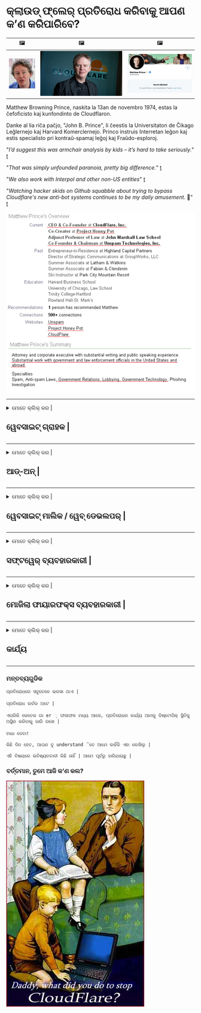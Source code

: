# କ୍ଲାଉଡ୍ ଫ୍ଲେର୍ ପ୍ରତିରୋଧ କରିବାକୁ ଆପଣ କ’ଣ କରିପାରିବେ?

| 🖼 | 🖼 | 🖼 |
| --- | --- | --- |
| ![](../image/matthew_prince_teen.jpg) | ![](../image/matthew_prince.jpg) | ![](../image/blockedbymatthewprince.jpg) |


Matthew Browning Prince, naskita la 13an de novembro 1974, estas la ĉefoficisto kaj kunfondinto de Cloudflaron.

Danke al lia riĉa paĉjo, "John B. Prince", li ĉeestis la Universitaton de Ĉikago Leĝlernejo kaj Harvard Komerclernejo.
Princo instruis Interretan leĝon kaj estis specialisto pri kontraŭ-spamaj leĝoj kaj Fraŭdo-esploroj.


"*I’d suggest this was armchair analysis by kids – it’s hard to take seriously.*" [t](https://www.theguardian.com/technology/2015/nov/19/cloudflare-accused-by-anonymous-helping-isis)

"*That was simply unfounded paranoia, pretty big difference.*"  [t](https://twitter.com/xxdesmus/status/992757936123359233)

"*We also work with Interpol and other non-US entities*" [t](https://twitter.com/eastdakota/status/1203028504184360960)

"*Watching hacker skids on Github squabble about trying to bypass Cloudflare's new anti-bot systems continues to be my daily amusement.* 🍿" [t](https://twitter.com/eastdakota/status/1273277839102656515)


![](../image/whoismp.jpg)

---


<details>
<summary>ମୋତେ କ୍ଲିକ୍ କର |

## ୱେବସାଇଟ୍ ଗ୍ରାହକ |
</summary>


- ଯଦି ଆପଣ ପସନ୍ଦ କରୁଥିବା ୱେବସାଇଟ୍ କ୍ଲାଉଡ୍ ଫ୍ଲାର୍ ବ୍ୟବହାର କରୁଛି, ସେମାନଙ୍କୁ କ୍ଲାଉଡ୍ ଫ୍ଲାର୍ ବ୍ୟବହାର ନକରିବାକୁ କୁହନ୍ତୁ |
  - ଫେସବୁକ୍, ରେଡ୍ଡିଟ୍, ଟ୍ୱିଟର କିମ୍ବା ମସ୍ତୋଡନ୍ ଭଳି ସୋସିଆଲ୍ ମିଡିଆରେ ଚିତ୍କାର କରିବା କ difference ଣସି ପରିବର୍ତ୍ତନ କରେ ନାହିଁ | [କାର୍ଯ୍ୟଗୁଡ଼ିକ ହ୍ୟାସଟ୍ୟାଗ ଅପେକ୍ଷା ଅଧିକ ଉଚ୍ଚ ଅଟେ |](https://twitter.com/phyzonloop/status/1274132092490862594)
  - ଯଦି ଆପଣ ନିଜକୁ ଉପଯୋଗୀ କରିବାକୁ ଚାହୁଁଛନ୍ତି ତେବେ ୱେବସାଇଟ୍ ମାଲିକଙ୍କ ସହ ଯୋଗାଯୋଗ କରିବାକୁ ଚେଷ୍ଟା କରନ୍ତୁ |

[କ୍ଲାଉଡ୍ ଫ୍ଲାର୍ କହିଛନ୍ତି](https://github.com/Eloston/ungoogled-chromium/issues/783):
```
ଆମେ ସୁପାରିଶ କରୁଛୁ ଯେ ଆପଣ ନିର୍ଦ୍ଦିଷ୍ଟ ସେବା କିମ୍ବା ସାଇଟଗୁଡିକ ପାଇଁ ପ୍ରଶାସକଙ୍କ ନିକଟରେ ପହଂଚନ୍ତୁ ଯାହା ସହିତ ଆପଣ ନିଜ ଅଭିଜ୍ଞତା ବାଣ୍ଟୁଛନ୍ତି |
```

[ଯଦି ଆପଣ ଏହା ମାଗନ୍ତି ନାହିଁ, ୱେବସାଇଟ୍ ମାଲିକ ଏହି ସମସ୍ୟା କେବେ ଜାଣନ୍ତି ନାହିଁ |](../PEOPLE.md)

![](../image/liberapay.jpg)

[ସଫଳ ଉଦାହରଣ |](https://counterpartytalk.org/t/turn-off-cloudflare-on-counterparty-co-plz/164/5).<br>
ଆପଣଙ୍କର କିଛି ଅସୁବିଧା ଅଛି କି? [ବର୍ତ୍ତମାନ ସ୍ୱର ଉତ୍ତୋଳନ କର |](https://github.com/maraoz/maraoz.github.io/issues/1) ନିମ୍ନରେ ଉଦାହରଣ |

```
ଆପଣ କେବଳ କର୍ପୋରେଟ୍ ସେନ୍ସରସିପ୍ ଏବଂ ଜନ ନୀରିକ୍ଷଣରେ ସାହାଯ୍ୟ କରୁଛନ୍ତି |
http://crimeflare.eu.org
```

```
ଆପଣଙ୍କର ୱେବ୍ ପୃଷ୍ଠା କ୍ଲାଉଡ୍ ଫ୍ଲାରର ଗୋପନୀୟତା-ଅପବ୍ୟବହାର କରୁଥିବା ବ୍ୟକ୍ତିଗତ ପାଚେରୀ-ଉଦ୍ୟାନରେ ଅଛି |
http://crimeflare.eu.org
```

- ୱେବସାଇଟ୍ ର ଗୋପନୀୟତା ନୀତି ପ read ିବାକୁ କିଛି ସମୟ ନିଅ |
  - ଯଦି ୱେବସାଇଟ୍ କ୍ଲାଉଡ୍ ଫ୍ଲାର୍ ପଛରେ ଅଛି କିମ୍ବା ୱେବସାଇଟ୍ କ୍ଲାଉଡ୍ ଫ୍ଲାର୍ ସହିତ ସଂଯୁକ୍ତ ସେବା ବ୍ୟବହାର କରୁଛି |

"କ୍ଲାଉଡ୍ ଫ୍ଲେର୍" କ’ଣ ତାହା ବ୍ୟାଖ୍ୟା କରିବା ଆବଶ୍ୟକ, ଏବଂ କ୍ଲାଉଡ୍ ଫ୍ଲାର୍ ସହିତ ଆପଣଙ୍କର ତଥ୍ୟ ଅଂଶୀଦାର କରିବାକୁ ଅନୁମତି ମାଗିବା | ତାହା ନକରିବା ଦ୍ trust ାରା ବିଶ୍ୱାସର ଉଲ୍ଲଂଘନ ହେବ ଏବଂ ପ୍ରଶ୍ନର ୱେବସାଇଟକୁ ଏଡାଇବା ଉଚିତ୍ |

[ଏକ ଗ୍ରହଣୀୟ ଗୋପନୀୟତା ନୀତି ଉଦାହରଣ ଏଠାରେ ଅଛି |](https://archive.is/bDlTz) ("Subprocessors" > "Entity Name")

```
ମୁଁ ତୁମର ଗୋପନୀୟତା ନୀତି ପ read ିଛି ଏବଂ ମୁଁ କ୍ଲାଉଡ୍ ଫ୍ଲାର୍ ଶବ୍ଦ ପାଇପାରୁ ନାହିଁ |
ଯଦି ତୁମେ ମୋର ତଥ୍ୟକୁ କ୍ଲାଉଡଫ୍ଲେରେ ଖାଇବାକୁ ଜାରି ରଖ, ମୁଁ ତୁମ ସହିତ ତଥ୍ୟ ବାଣ୍ଟିବାକୁ ମନା କରେ |
http://crimeflare.eu.org
```

ଏହା ଗୋପନୀୟତା ନୀତିର ଏକ ଉଦାହରଣ ଯେଉଁଥିରେ କ୍ଲାଉଡ୍ ଫ୍ଲାର୍ ଶବ୍ଦ ନାହିଁ |
[Liberland Jobs](https://archive.is/daKIr) [privacy policy](https://docsend.com/view/feiwyte):

![](../image/cfwontobey.jpg)

କ୍ଲାଉଡ୍ ଫ୍ଲେୟାରର ନିଜସ୍ୱ ଗୋପନୀୟତା ନୀତି ଅଛି |
[କ୍ଲାଉଡ୍ ଫ୍ଲାର୍ ଡକ୍ସସିଂ ଲୋକଙ୍କୁ ଭଲ ପାଏ |](https://www.reddit.com/r/GamerGhazi/comments/2s64fe/be_wary_reporting_to_cloudflare/)

ୱେବସାଇଟ୍ ର ସାଇନ୍ ଅପ୍ ଫର୍ମ ପାଇଁ ଏଠାରେ ଏକ ଉତ୍ତମ ଉଦାହରଣ |
AFAIK, ଶୂନ୍ୟ ୱେବସାଇଟ୍ ଏହା କରନ୍ତୁ | ଆପଣ ସେମାନଙ୍କୁ ବିଶ୍ୱାସ କରିବେ କି?

```
“XYZ ପାଇଁ ସାଇନ୍ ଅପ୍” କ୍ଲିକ୍ କରି, ଆପଣ ଆମର ସେବା ସର୍ତ୍ତାବଳୀ ଏବଂ ଗୋପନୀୟତା ବିବୃତ୍ତିରେ ରାଜି ହୁଅନ୍ତି |
କ୍ଲାଉଡଫ୍ଲେର୍ ସହିତ ଆପଣ ଆପଣଙ୍କର ତଥ୍ୟ ଅଂଶୀଦାର କରିବାକୁ ମଧ୍ୟ ରାଜି ହୁଅନ୍ତି ଏବଂ କ୍ଲାଉଡ୍ ଫ୍ଲାରର ଗୋପନୀୟତା ବିବୃତ୍ତିରେ ମଧ୍ୟ ରାଜି ହୁଅନ୍ତି |
ଯଦି କ୍ଲାଉଡ୍ ଫ୍ଲାର୍ ଆପଣଙ୍କର ସୂଚନା ଲିକ୍ କରେ କିମ୍ବା ଆପଣଙ୍କୁ ଆମର ସର୍ଭର ସହିତ ସଂଯୋଗ କରିବାକୁ ଦେବ ନାହିଁ, ଏହା ଆମର ଦୋଷ ନୁହେଁ | [*]

[ ସାଇନ୍ ଅପ୍ କରନ୍ତୁ ] [ ମୁଁ ସହମତ ନୁହେଁ ]
```
[*] [PEOPLE.md](../PEOPLE.md)


- ସେମାନଙ୍କର ସେବା ବ୍ୟବହାର ନକରିବାକୁ ଚେଷ୍ଟା କରନ୍ତୁ | ମନେରଖ ଯେ ତୁମେ କ୍ଲାଉଡ୍ ଫ୍ଲେର୍ ଦ୍ୱାରା ଦେଖୁଛ |
  - ["I'm in your TLS, sniffin' your passworz"](../image/iminurtls.jpg)

- ଅନ୍ୟ ୱେବସାଇଟ୍ ପାଇଁ ଖୋଜ | ଇଣ୍ଟରନେଟରେ ବିକଳ୍ପ ଏବଂ ସୁବିଧା ଅଛି!

- ଦ friends ନନ୍ଦିନରେ ଟୋର ବ୍ୟବହାର କରିବାକୁ ତୁମ ସାଙ୍ଗମାନଙ୍କୁ ବିଶ୍ୱାସ କର |
  - ଅଜ୍ଞାତତା ଖୋଲା ଇଣ୍ଟରନେଟର ମାନକ ହେବା ଉଚିତ୍!
  - [ଧ୍ୟାନ ଦିଅନ୍ତୁ ଯେ ଟୋର ପ୍ରୋଜେକ୍ଟ ଏହି ପ୍ରକଳ୍ପକୁ ନାପସନ୍ଦ କରେ |](../HISTORY.md)

</details>

------

<details>
<summary>ମୋତେ କ୍ଲିକ୍ କର |

## ଆଡ୍-ଅନ୍ |
</summary>

- ଯଦି ଆପଣଙ୍କର ବ୍ରାଉଜର୍ ହେଉଛି ଫାୟାରଫକ୍ସ, ଟୋର ବ୍ରାଉଜର, କିମ୍ବା ଅନ୍ଗୋଗଲ୍ କ୍ରୋମିୟମ୍ ନିମ୍ନରେ ଏହି ଆଡ-ଅନଗୁଡ଼ିକ ମଧ୍ୟରୁ ଗୋଟିଏ ବ୍ୟବହାର କରନ୍ତୁ |
  - ଯଦି ଆପଣ ଅନ୍ୟ ନୂତନ ଆଡ୍-ଅନ୍ ଯୋଡିବାକୁ ଚାହାଁନ୍ତି ତେବେ ପ୍ରଥମେ ଏହା ବିଷୟରେ ପଚାରନ୍ତୁ |


| ନାମ | ବିକାଶକାରୀ | ସମର୍ଥନ | ଅବରୋଧ କରିପାରିବ | | ସୂଚିତ କରିପାରିବ | | Chrome |
| -------- | -------- | -------- | -------- | -------- | -------- |
| [Bloku Cloudflaron MITM-Atakon](../subfiles/about.bcma.md) | #Addon | [ ? ](http://crimeflare.eu.org/) | **ହଁ**     | **ହଁ**     |  **ହଁ** |
| [Ĉu ligoj estas vundeblaj al MITM-atako?](../subfiles/about.ismm.md) | #Addon | [ ? ](http://crimeflare.eu.org/) | ନା     | **ହଁ**     |  **ହଁ** |
| [Ĉu ĉi tiuj ligoj blokos Tor-uzanton?](../subfiles/about.isat.md) | #Addon | [ ? ](http://crimeflare.eu.org/) | ନା     | **ହଁ**     |  **ହଁ** |
| [Block Cloudflare MITM Attack](https://trac.torproject.org/projects/tor/attachment/ticket/24351/block_cloudflare_mitm_attack-1.0.14.1-an%2Bfx.xpi)<br>[**DELETED BY TOR PROJECT**](../HISTORY.md) | nullius | [ ? ](../tool/block_cloudflare_mitm_fx), [Link](http://crimeflare.eu.org/) | **ହଁ**     | **ହଁ**     |  ନା |
| [TPRB](http://34ahehcli3epmhbu2wbl6kw6zdfl74iyc4vg3ja4xwhhst332z3knkyd.onion/) | Sw | [ ? ](http://34ahehcli3epmhbu2wbl6kw6zdfl74iyc4vg3ja4xwhhst332z3knkyd.onion/) | **ହଁ**     | **ହଁ**     |  ନା |
| [Detect Cloudflare](https://addons.mozilla.org/en-US/firefox/addon/detect-cloudflare/) | Frank Otto | [ ? ](https://github.com/traktofon/cf-detect) | ନା     | **ହଁ**     |  ନା |
| [True Sight](https://addons.mozilla.org/en-US/firefox/addon/detect-cloudflare-plus/) | claustromaniac | [ ? ](https://github.com/claustromaniac/detect-cloudflare-plus) | ନା     | **ହଁ**     |  ନା |
| [Which Cloudflare datacenter am I visiting?](https://addons.mozilla.org/en-US/firefox/addon/cf-pop/) | 依云 | [ ? ](https://github.com/lilydjwg/cf-pop) | ନା     | **ହଁ**     |  ନା |


- "ଡିସେଣ୍ଟ୍ରାଲେସ୍" "CDNJS (କ୍ଲାଉଡ୍ ଫ୍ଲାର୍)" ସହିତ ସଂଯୋଗ ବନ୍ଦ କରିପାରିବ |
  - ଏହା ଅନେକ ଅନୁରୋଧକୁ ନେଟୱାର୍କରେ ପହଞ୍ଚିବାରେ ବାରଣ କରିଥାଏ, ଏବଂ ସାଇଟଗୁଡିକ ଭାଙ୍ଗିବା ପାଇଁ ସ୍ଥାନୀୟ ଫାଇଲଗୁଡ଼ିକୁ ସେବା କରିଥାଏ |
  - ଠିକାଦାର ଉତ୍ତର ଦେଲେ: "[very concerning indeed](https://github.com/Synzvato/decentraleyes/issues/236#issuecomment-352049501)", "[widespread usage severely centralizes the web](https://github.com/Synzvato/decentraleyes/issues/251#issuecomment-366752049)"

- [ଆପଣ ମଧ୍ୟ ଆପଣଙ୍କର ସାର୍ଟିଫିକେଟ୍ ପ୍ରାଧିକରଣ (CA) ରୁ କ୍ଲାଉଡ୍ ଫ୍ଲାର୍ ସାର୍ଟିଫିକେଟ୍ ଅପସାରଣ କିମ୍ବା ଅବିଶ୍ୱାସ କରିପାରିବେ |](https://www.ssl.com/how-to/remove-root-certificate-firefox/)

</details>

------

<details>
<summary>ମୋତେ କ୍ଲିକ୍ କର |

## ୱେବସାଇଟ୍ ମାଲିକ / ୱେବ୍ ଡେଭଲପର୍ |
</summary>


![](../image/word_cloudflarefree.jpg)

- କ୍ଲାଉଡ୍ ଫ୍ଲାର୍ ସମାଧାନ, ଅବଧି ବ୍ୟବହାର କରନ୍ତୁ ନାହିଁ |
  - ଆପଣ ଏହାଠାରୁ ଭଲ କରିପାରିବେ, ଠିକ୍? [କ୍ଲାଉଡ୍ ଫ୍ଲାର୍ ସବସ୍କ୍ରିପସନ୍, ଯୋଜନା, ଡୋମେନ୍, କିମ୍ବା ଆକାଉଣ୍ଟକୁ କିପରି ଅପସାରଣ କରାଯିବ ତାହା ଏଠାରେ ଅଛି |](https://support.cloudflare.com/hc/en-us/articles/200167776-Removing-subscriptions-plans-domains-or-accounts)

| 🖼 | 🖼 |
| --- | --- |
| ![](../image/htmlalertcloudflare.jpg) | ![](../image/htmlalertcloudflare2.jpg) |

- ଅଧିକ ଗ୍ରାହକ ଚାହୁଁଛନ୍ତି କି? ଆପଣ କଣ କରିବେ ଜାଣନ୍ତି | ସୂଚନା ହେଉଛି "ଉପର ରେଖା" |
  - [ନମସ୍କାର, ଆପଣ ଲେଖିଛନ୍ତି "ଆମେ ଆପଣଙ୍କର ଗୋପନୀୟତାକୁ ଗମ୍ଭୀରତାର ସହ ନେଉଛୁ" କିନ୍ତୁ ମୁଁ "ତ୍ରୁଟି 403 ନିଷେଧ ବେନାମୀ ପ୍ରକ୍ସି ଅନୁମୋଦିତ ନୁହେଁ" ପାଇଲି |](https://it.slashdot.org/story/19/02/19/0033255/stop-saying-we-take-your-privacy-and-security-seriously) ଆପଣ କାହିଁକି Tor କିମ୍ବା VPN କୁ ଅବରୋଧ କରୁଛନ୍ତି? ଏବଂ ଆପଣ କାହିଁକି ଅସ୍ଥାୟୀ ଇମେଲଗୁଡିକୁ ଅବରୋଧ କରୁଛନ୍ତି?

![](../image/anonexist.jpg)

- କ୍ଲାଉଡଫ୍ଲେର୍ ବ୍ୟବହାର କରିବା ଦ୍ a ାରା ଅଘଟଣ ହେବାର ସମ୍ଭାବନା ବ .ିବ | ଯଦି ଆପଣଙ୍କର ସର୍ଭର ଡାଉନ୍ ଅଛି କିମ୍ବା କ୍ଲାଉଡ୍ ଫ୍ଲାର୍ ଡାଉନ୍ ଅଛି ତେବେ ପରିଦର୍ଶକମାନେ ଆପଣଙ୍କର ୱେବସାଇଟ୍ କୁ ପ୍ରବେଶ କରିପାରିବେ ନାହିଁ |
  - [ଆପଣ ପ୍ରକୃତରେ ଭାବିଛନ୍ତି କି କ୍ଲାଉଡ୍ ଫ୍ଲାର୍ କେବେ ତଳକୁ ଯାଏ ନାହିଁ?](https://www.ibtimes.com/cloudflare-down-not-working-sites-producing-504-gateway-timeout-errors-2618008) [Another](https://twitter.com/Jedduff/status/1097875615997399040) [sample](https://twitter.com/search?f=tweets&vertical=default&q=Cloudflare%20is%20having%20problems). [Need more](../PEOPLE.md)?

![](../image/cloudflareinternalerror.jpg)

- ଆପଣଙ୍କର "API ସେବା", "ସଫ୍ଟୱେର୍ ଅପଡେଟ୍ ସର୍ଭର" କିମ୍ବା "RSS ଫିଡ୍" କୁ ପ୍ରକ୍ସି କରିବାକୁ କ୍ଲାଉଡ୍ ଫ୍ଲାର୍ ବ୍ୟବହାର କରିବା ଆପଣଙ୍କ ଗ୍ରାହକଙ୍କୁ କ୍ଷତି ପହଞ୍ଚାଇବ | ଜଣେ ଗ୍ରାହକ ଆପଣଙ୍କୁ ଡାକି କହିଲେ "ମୁଁ ଆଉ ଆପଣଙ୍କର API ବ୍ୟବହାର କରିପାରିବି ନାହିଁ", ଏବଂ କ’ଣ ହେଉଛି ତାହା ଆପଣଙ୍କର ଧାରଣା ନାହିଁ | କ୍ଲାଉଡ୍ ଫ୍ଲାର୍ ଆପଣଙ୍କ ଗ୍ରାହକଙ୍କୁ ଚୁପଚାପ୍ ଅବରୋଧ କରିପାରିବ | ଆପଣ ଭାବୁଥିବେ ଏହା ଠିକ ଅଛି କି?
  - ସେଠାରେ ଅନେକ RSS ରିଡର୍ କ୍ଲାଏଣ୍ଟ ଏବଂ RSS ରିଡର୍ ଅନ୍ଲାଇନ୍ ସେବା ଅଛି | ଯଦି ଆପଣ ଲୋକମାନଙ୍କୁ ସବସ୍କ୍ରାଇବ କରିବାକୁ ଅନୁମତି ଦେଉ ନାହାଁନ୍ତି ତେବେ ଆପଣ RSS ଫିଡ୍ କାହିଁକି ପ୍ରକାଶ କରୁଛନ୍ତି?

![](../image/rssfeedovercf.jpg)

- ଆପଣ HTTPS ସାର୍ଟିଫିକେଟ୍ ଆବଶ୍ୟକ କରନ୍ତି କି? "ଚାଲ ଏନକ୍ରିପ୍ଟ" ବ୍ୟବହାର କରନ୍ତୁ କିମ୍ବା ଏହାକୁ କେବଳ CA କମ୍ପାନୀରୁ କିଣନ୍ତୁ |

- ଆପଣ DNS ସର୍ଭର ଆବଶ୍ୟକ କରନ୍ତି କି? ଆପଣଙ୍କର ନିଜ ସର୍ଭର ସେଟ୍ ଅପ୍ କରିପାରିବେ ନାହିଁ? ସେମାନଙ୍କ ବିଷୟରେ କିପରି?: [Hurricane Electric Free DNS](https://dns.he.net/), [Dyn.com](https://dyn.com/dns/), [1984 Hosting](https://www.1984hosting.com/), [Afraid.Org (ଯଦି ଆପଣ TOR ବ୍ୟବହାର କରନ୍ତି ତେବେ ଆପଣଙ୍କର ଖାତା ବିଲୋପ କରନ୍ତୁ |)](https://freedns.afraid.org/)

- ହୋଷ୍ଟିଂ ସେବା ଖୋଜୁଛ? କେବଳ ମାଗଣା? ସେମାନଙ୍କ ବିଷୟରେ କିପରି?: [Onion Service](http://vww6ybal4bd7szmgncyruucpgfkqahzddi37ktceo3ah7ngmcopnpyyd.onion/en/security/network-security/tor/onionservices-best-practices), [Free Web Hosting Area](https://freewha.com/), [Autistici/Inventati Web Site Hosting](https://www.autinv5q6en4gpf4.onion/services/website), [Github Pages](https://pages.github.com/), [Surge](https://surge.sh/)
  - [କ୍ଲାଉଡ୍ ଫ୍ଲାର୍ ପାଇଁ ବିକଳ୍ପ |](../subfiles/cloudflare-alternatives.md)

- ଆପଣ "cloudflare-ipfs.com" ବ୍ୟବହାର କରୁଛନ୍ତି କି? [କ୍ଲାଉଡ୍ ଫ୍ଲେର୍ IPFS ଖରାପ ବୋଲି ଆପଣ ଜାଣନ୍ତି କି?](../PEOPLE.md)

- ୱେବ୍ ଆପ୍ଲିକେସନ୍ ଫାୟାରୱାଲ୍ ଯେପରିକି OWASP ଏବଂ Fail2Ban କୁ ଆପଣଙ୍କର ସର୍ଭରରେ ସଂସ୍ଥାପନ କରନ୍ତୁ ଏବଂ ଏହାକୁ ସଠିକ୍ ଭାବରେ ବିନ୍ୟାସ କରନ୍ତୁ |
  - ଟୋର ଅବରୋଧ କରିବା ଏକ ସମାଧାନ ନୁହେଁ | କେବଳ ଛୋଟ ଖରାପ ବ୍ୟବହାରକାରୀଙ୍କ ପାଇଁ ସମସ୍ତଙ୍କୁ ଦଣ୍ଡ ଦିଅ ନାହିଁ |

- "କ୍ଲାଉଡ୍ ଫ୍ଲାର୍ ୱାର୍ପ" ଉପଭୋକ୍ତାମାନଙ୍କୁ ଆପଣଙ୍କର ୱେବସାଇଟ୍ କୁ ପ୍ରବେଶ କରିବାକୁ ପୁନ ir ନିର୍ଦ୍ଦେଶ କିମ୍ବା ଅବରୋଧ କରନ୍ତୁ | ଏବଂ ଯଦି ତୁମେ ପାରିବ ଏକ କାରଣ ପ୍ରଦାନ କର |

> IP ତାଲିକା |: "[କ୍ଲାଉଡ୍ ଫ୍ଲାରର ବର୍ତ୍ତମାନର IP ପରିସର |](cloudflare_inc/)"

> A: ସେମାନଙ୍କୁ କେବଳ ଅବରୋଧ କରନ୍ତୁ |

```
server {
...
deny 173.245.48.0/20;
deny 103.21.244.0/22;
deny 103.22.200.0/22;
deny 103.31.4.0/22;
deny 141.101.64.0/18;
deny 108.162.192.0/18;
deny 190.93.240.0/20;
deny 188.114.96.0/20;
deny 197.234.240.0/22;
deny 198.41.128.0/17;
deny 162.158.0.0/15;
deny 104.16.0.0/12;
deny 172.64.0.0/13;
deny 131.0.72.0/22;
deny 2400:cb00::/32;
deny 2606:4700::/32;
deny 2803:f800::/32;
deny 2405:b500::/32;
deny 2405:8100::/32;
deny 2a06:98c0::/29;
deny 2c0f:f248::/32;
...
}
```

> B: ଚେତାବନୀ ପୃଷ୍ଠାକୁ ପୁନ ir ନିର୍ଦ୍ଦେଶ କରନ୍ତୁ |

```
http {
...
geo $iscf {
default 0;
173.245.48.0/20 1;
103.21.244.0/22 1;
103.22.200.0/22 1;
103.31.4.0/22 1;
141.101.64.0/18 1;
108.162.192.0/18 1;
190.93.240.0/20 1;
188.114.96.0/20 1;
197.234.240.0/22 1;
198.41.128.0/17 1;
162.158.0.0/15 1;
104.16.0.0/12 1;
172.64.0.0/13 1;
131.0.72.0/22 1;
2400:cb00::/32 1;
2606:4700::/32 1;
2803:f800::/32 1;
2405:b500::/32 1;
2405:8100::/32 1;
2a06:98c0::/29 1;
2c0f:f248::/32 1;
}
...
}

server {
...
if ($iscf) {rewrite ^ https://example.com/cfwsorry.php;}
...
}

<?php
header('HTTP/1.1 406 Not Acceptable');
echo <<<CLOUDFLARED
Thank you for visiting ourwebsite.com!<br />
We are sorry, but we can't serve you because your connection is being intercepted by Cloudflare.<br />
Please read http://crimeflare.eu.org for more information.<br />
CLOUDFLARED;
die();
```

- ଯଦି ଆପଣ ସ୍ୱାଧୀନତା ଉପରେ ବିଶ୍ୱାସ କରନ୍ତି ଏବଂ ଅଜ୍ onymous ାତ ବ୍ୟବହାରକାରୀଙ୍କୁ ସ୍ୱାଗତ କରନ୍ତି ତେବେ ଟୋର ପିଆଜ ସେବା କିମ୍ବା I2P ଇନସାଇଟ କରନ୍ତୁ |

- ଅନ୍ୟ କ୍ଲିନେଟ / ଟୋର ଡୁଆଲ୍ ୱେବସାଇଟ୍ ଅପରେଟରମାନଙ୍କଠାରୁ ପରାମର୍ଶ ମାଗନ୍ତୁ ଏବଂ ଅଜ୍ଞାତ ବନ୍ଧୁ ସୃଷ୍ଟି କରନ୍ତୁ!

</details>

------

<details>
<summary>ମୋତେ କ୍ଲିକ୍ କର |

## ସଫ୍ଟୱେର୍ ବ୍ୟବହାରକାରୀ |
</summary>


- ଡିସକର୍ଡ କ୍ଲାଉଡ୍ ଫ୍ଲେର୍ ବ୍ୟବହାର କରୁଛି | ବିକଳ୍ପଗୁଡିକ? ଆମେ ସୁପାରିଶ କରୁ | [**Briar** (Android)](https://f-droid.org/en/packages/org.briarproject.briar.android/), [Ricochet (PC)](https://ricochet.im/), [Tox + Tor (Android/PC)](https://tox.chat/download.html)
  - ବ୍ରିଆର୍ ଟୋର ଡେମନ୍ ଅନ୍ତର୍ଭୂକ୍ତ କରେ ତେଣୁ ଆପଣଙ୍କୁ ଅର୍ବଟ୍ ସଂସ୍ଥାପନ କରିବାକୁ ପଡିବ ନାହିଁ |
  - Qwtch ଡେଭଲପର୍ସ, ଖୋଲା ଗୋପନୀୟତା, ବିନା ବିଜ୍ଞପ୍ତିରେ ସେମାନଙ୍କ git ସେବାରୁ stop_cloudflare ପ୍ରୋଜେକ୍ଟ ବିଲୋପ କଲେ |

- ଯଦି ଆପଣ ଡେବିୟାନ୍ GNU / Linux, କିମ୍ବା ଯେକ any ଣସି ଡେରିଭେଟିଭ୍ ବ୍ୟବହାର କରନ୍ତି, ସବସ୍କ୍ରାଇବ କରନ୍ତୁ |: [bug #831835](https://bugs.debian.org/cgi-bin/bugreport.cgi?bug=831835). ଏବଂ ଯଦି ତୁମେ ପାରିବ, ପ୍ୟାଚ୍ ଯାଞ୍ଚ କରିବାରେ ସାହାଯ୍ୟ କର, ଏବଂ ଏହାକୁ ଗ୍ରହଣ କରିବା ଉଚିତ କି ନୁହେଁ ରକ୍ଷକଙ୍କୁ ସଠିକ୍ ସିଦ୍ଧାନ୍ତରେ ଆସିବାକୁ ସାହାଯ୍ୟ କର |

- ସର୍ବଦା ଏହି ବ୍ରାଉଜର୍ଗୁଡ଼ିକୁ ସୁପାରିଶ କରନ୍ତୁ |

| ନାମ | ବିକାଶକାରୀ | ସମର୍ଥନ | ମନ୍ତବ୍ୟ ଦିଅନ୍ତୁ | |
| -------- | -------- | -------- | -------- |
| [Ungoogled-Chromium](https://ungoogled-software.github.io/ungoogled-chromium-binaries/) | Eloston | [ ? ](https://github.com/Eloston/ungoogled-chromium) | PC (Win, Mac, Linux)  _!Tor_ |
| [Bromite](https://www.bromite.org/fdroid) | Bromite | [ ? ](https://github.com/bromite/bromite/issues) | Android  _!Tor_ |
| [Tor Browser](https://www.torproject.org/download/) | Tor Project | [ ? ](https://support.torproject.org/) | PC (Win, Mac, Linux)  _Tor_|
| [Tor Browser Android](https://www.torproject.org/download/) | Tor Project | [ ? ](https://support.torproject.org/) | Android  _Tor_|
| [Onion Browser](https://itunes.apple.com/us/app/onion-browser/id519296448?mt=8) | Mike Tigas | [ ? ](https://github.com/OnionBrowser/OnionBrowser/issues) | Apple iOS  _Tor_|
| [GNU/Icecat](https://www.gnu.org/software/gnuzilla/) | GNU | [ ? ](https://www.gnu.org/software/gnuzilla/) | PC (Linux) |
| [IceCatMobile](https://f-droid.org/en/packages/org.gnu.icecat/) | GNU | [ ? ](https://lists.gnu.org/mailman/listinfo/bug-gnuzilla) | Android |
| [Iridium Browser](https://iridiumbrowser.de/about/) | Iridium | [ ? ](https://github.com/iridium-browser/iridium-browser/) | PC (Win, Mac, Linux, OpenBSD) |


ଅନ୍ୟ ସଫ୍ଟୱେର୍ ର ଗୋପନୀୟତା ଅସମ୍ପୂର୍ଣ୍ଣ ଅଟେ | ଏହାର ଅର୍ଥ ନୁହେଁ ଯେ ଟୋର ବ୍ରାଉଜର୍ “ସିଦ୍ଧ” ଅଟେ |
ଇଣ୍ଟରନେଟ୍ ଏବଂ ଟେକ୍ନୋଲୋଜିରେ 100% ସୁରକ୍ଷିତ କିମ୍ବା 100% ବ୍ୟକ୍ତିଗତ ନାହିଁ |

- ଟୋର ବ୍ୟବହାର କରିବାକୁ ଚାହୁଁନାହାଁନ୍ତି କି? ଆପଣ ଟୋର ଡେମନ୍ ସହିତ ଯେକ any ଣସି ବ୍ରାଉଜର୍ ବ୍ୟବହାର କରିପାରିବେ |
  - [ଧ୍ୟାନ ଦିଅନ୍ତୁ ଯେ ଟୋର ପ୍ରୋଜେକ୍ଟ ଏହାକୁ ପସନ୍ଦ କରେ ନାହିଁ |](https://support.torproject.org/tbb/tbb-9/) ଯଦି ଆପଣ ଏହା କରିବାକୁ ସକ୍ଷମ ତେବେ ଟୋର ବ୍ରାଉଜର ବ୍ୟବହାର କରନ୍ତୁ |
- [ଟୋର ସହିତ କ୍ରୋମିୟମ୍ କିପରି ବ୍ୟବହାର କରିବେ |](../subfiles/chromium_tor.md)


ଅନ୍ୟ ସଫ୍ଟୱେର୍ ର ଗୋପନୀୟତା ବିଷୟରେ ଆଲୋଚନା କରିବା |

- [ଯଦି ଆପଣ ପ୍ରକୃତରେ ଫାୟାରଫକ୍ସ ବ୍ୟବହାର କରିବା ଆବଶ୍ୟକ କରନ୍ତି, “ଫାୟାରଫକ୍ସ ESR” ବାଛନ୍ତୁ |](https://www.mozilla.org/en-US/firefox/organizations/)
  - [ଫାୟାରଫକ୍ସ - ସ୍ପାଏୱେର୍ ୱାଚଡଗ୍ |](https://spyware.neocities.org/articles/firefox.html)
  - [ଫାୟାରଫକ୍ସ ମୁକ୍ତ ବକ୍ତବ୍ୟକୁ ପ୍ରତ୍ୟାଖ୍ୟାନ କରେ, ମୁକ୍ତ ବକ୍ତବ୍ୟକୁ ନିଷେଧ କରେ |](https://web.archive.org/web/20200423010026/https://reclaimthenet.org/firefox-rejects-free-speech-bans-free-speech-commenting-plugin-dissenter-from-its-extensions-gallery/)
  - ["100+ ଡାଉନଭୋଟ୍ | ଲାଗୁଛି ଯେ ଏକ ସଫ୍ଟୱେର୍ କମ୍ପାନୀକୁ ରହିବାକୁ ଲାଗୁଛି ... ସଫ୍ଟୱେର୍ ଆଜିକାଲି ବହୁତ ଅଧିକ |"](https://old.reddit.com/r/firefox/comments/gutdiw/weve_got_work_to_do_the_mozilla_blog/fslbbb6/)
  - [ଆ h, ଫାୟାରଫକ୍ସ ମୋତେ ମୋର URL ବାର୍ ରେ ପ୍ରାୟୋଜିତ ଲିଙ୍କ୍ କାହିଁକି ଦେଖାଉଛି?](https://www.reddit.com/r/firefox/comments/jybx2w/uh_why_is_firefox_showing_me_sponsored_links_in/)
  - [ମୋଜିଲା - ଶୟତାନ ଅବତାର |](https://digdeeper.neocities.org/ghost/mozilla.html)

- [ମନେରଖନ୍ତୁ, ମୋଜିଲା କ୍ଲାଉଡ୍ ଫ୍ଲାର୍ ସେବା ବ୍ୟବହାର କରୁଛି |](https://www.robtex.com/dns-lookup/www.mozilla.org) [ସେମାନେ ମଧ୍ୟ ସେମାନଙ୍କ ଉତ୍ପାଦରେ କ୍ଲାଉଡ୍ ଫ୍ଲାରର DNS ସେବା ବ୍ୟବହାର କରୁଛନ୍ତି |](https://www.theregister.co.uk/2018/03/21/mozilla_testing_dns_encryption/)

- [ମୋଜିଲା ଆନୁଷ୍ଠାନିକ ଭାବେ ଏହି ଟିକେଟ୍ ପ୍ରତ୍ୟାଖ୍ୟାନ କରିଥିଲେ।](https://bugzilla.mozilla.org/show_bug.cgi?id=1426618)

- [ଫାୟାରଫକ୍ସ ଫୋକସ୍ ଏକ ପରିହାସ |](https://github.com/mozilla-mobile/focus-android/issues/1743) [ଟେଲିମେଟ୍ରି ବନ୍ଦ କରିବାକୁ ସେମାନେ ପ୍ରତିଶୃତି ଦେଇଥିଲେ କିନ୍ତୁ ସେମାନେ ଏହାକୁ ବଦଳାଇଲେ |](https://github.com/mozilla-mobile/focus-android/issues/4210)

- [PaleMoon / Basilisk ଡେଭଲପର୍ କ୍ଲାଉଡ୍ ଫ୍ଲାର୍କୁ ଭଲ ପାଆନ୍ତି |](https://github.com/mozilla-mobile/focus-android/issues/1743#issuecomment-345993097)
  - [ପାଲ୍ ଚନ୍ଦ୍ରର ଆର୍କାଇଭ୍ ସର୍ଭର 18 ମାସ ପାଇଁ ମାଲୱେର୍ ହ୍ୟାକ୍ କରି ବିସ୍ତାର କରିଥିଲା ​​|](https://www.reddit.com/r/privacytoolsIO/comments/cc808y/pale_moons_archive_server_hacked_and_spread/)
  - ସେ ଟୋର ବ୍ୟବହାରକାରୀଙ୍କୁ ମଧ୍ୟ ଘୃଣା କରନ୍ତି | - "[ଏହାକୁ ଟୋର ପ୍ରତି ଶତ୍ରୁ ହେବାକୁ ଦିଅ | ମୁଁ ଭାବୁଛି ଅଧିକାଂଶ ସାଇଟ୍ ଏହାର ଅତ୍ୟଧିକ ଅପବ୍ୟବହାର କାରକକୁ ବିଚାର କରି ଟୋର ପ୍ରତି ଶତ୍ରୁ ହେବା ଉଚିତ୍ |](https://github.com/yacy/yacy_search_server/issues/314#issuecomment-565932097)"

- [ୱାଟରଫକ୍ସରେ ଘୋର "ଫୋନ୍ ହୋମ୍" ସମସ୍ୟା ରହିଛି |](https://spyware.neocities.org/articles/waterfox.html)

- [ଗୁଗୁଲ୍ କ୍ରୋମ୍ ହେଉଛି ଏକ ଗୁପ୍ତଚର |](https://www.gnu.org/proprietary/malware-google.en.html)
  - [ଗୁଗୁଲ୍ ଆପଣଙ୍କର କାର୍ଯ୍ୟକଳାପକୁ ପ୍ରୋଫାଇଲ୍ କରେ |](https://spyware.neocities.org/articles/chrome.html)

- [SRWare ଆଇରନ୍ ବହୁତ ଫୋନ୍ ଘର ସଂଯୋଗ କରେ |](https://spyware.neocities.org/articles/iron.html) ଏହା ଗୁଗୁଲ୍ ଡୋମେନ୍ ସହିତ ମଧ୍ୟ ସଂଯୋଗ ହୁଏ |

- [ସାହସୀ ବ୍ରାଉଜର୍ ହ୍ it ାଇଟଲିଷ୍ଟ ଫେସବୁକ୍ / ଟ୍ୱିଟର ଟ୍ରାକର୍ସ |](https://www.bleepingcomputer.com/news/security/facebook-twitter-trackers-whitelisted-by-brave-browser/)
  - [ଏଠାରେ ଅଧିକ ସମସ୍ୟା ଅଛି |](https://spyware.neocities.org/articles/brave.html)
  - [ବିନାନ୍ସ ଆଫିଲିଏଟ୍ ID |](https://twitter.com/cryptonator1337/status/1269594587716374528)

- [ମାଇକ୍ରୋସଫ୍ଟ ଏଜ୍ ଫେସବୁକ୍ ବ୍ୟବହାରକାରୀଙ୍କ ପଛରେ ଫ୍ଲାସ୍ କୋଡ୍ ଚଲାଇବାକୁ ଦେଇଥାଏ |](https://www.zdnet.com/article/microsoft-edge-lets-facebook-run-flash-code-behind-users-backs/)

- [ଭିଭାଲଡି ଆପଣଙ୍କର ଗୋପନୀୟତାକୁ ସମ୍ମାନ କରେ ନାହିଁ |](https://spyware.neocities.org/articles/vivaldi.html)

- [ଅପେରା ସ୍ପାଏୱେୟାର ସ୍ତର: ଅତ୍ୟଧିକ ଉଚ୍ଚ |](https://spyware.neocities.org/articles/opera.html)

- Apple iOS: [ଆପଣ ଆଦ iOS iOS ବ୍ୟବହାର କରିବା ଉଚିତ୍ ନୁହେଁ, ମୁଖ୍ୟତ it ଏହା ମାଲୱେର୍ ଅଟେ |](https://www.gnu.org/proprietary/malware-apple.html)

ତେଣୁ ଆମେ କେବଳ ଟେବୁଲ୍ ଉପରେ ସୁପାରିଶ କରୁ | ଆଉ କିଛି ନୁହେଁ।

</details>

------

<details>
<summary>ମୋତେ କ୍ଲିକ୍ କର |

## ମୋଜିଲା ଫାୟାରଫକ୍ସ ବ୍ୟବହାରକାରୀ |
</summary>


- "ଫାୟାରଫକ୍ସ ନାଇଟ୍ଲି" ଅପ୍ଟ-ଆଉଟ୍ ପଦ୍ଧତି ବିନା ମୋଜିଲା ସର୍ଭରକୁ ଡିବଗ୍ ସ୍ତରୀୟ ସୂଚନା ପଠାଇବ |
  - [ମୋଜିଲା ସର୍ଭରଗୁଡ଼ିକ କ୍ଲାଉଡଫ୍ଲେର୍ ବ୍ୟବହାର କରୁଛନ୍ତି |](https://www.digwebinterface.com/?hostnames=www.mozilla.org%0D%0Amozilla.cloudflare-dns.com&type=&ns=resolver&useresolver=8.8.4.4&nameservers=)

- ମୋଜିଲା ସର୍ଭର ସହିତ ସଂଯୋଗ ହେବା ପାଇଁ ଫାୟାରଫକ୍ସକୁ ବାରଣ କରିବା ସମ୍ଭବ ଅଟେ |
  - [ମୋଜିଲ୍ଲାର ପଲିସି-ଟେମ୍ପଲେଟ୍ ଗାଇଡ୍ |](https://github.com/mozilla/policy-templates/blob/master/README.md)
  - ମନେରଖନ୍ତୁ ଏହି କ ick ଶଳ ପରବର୍ତ୍ତୀ ସଂସ୍କରଣରେ କାମ ବନ୍ଦ କରିପାରେ କାରଣ ମୋଜିଲା ନିଜକୁ ଧଳା ତାଲିକା କରିବାକୁ ପସନ୍ଦ କରନ୍ତି |
  - ସେମାନଙ୍କୁ ସମ୍ପୂର୍ଣ୍ଣ ରୂପେ ଅବରୋଧ କରିବା ପାଇଁ ଫାୟାରୱାଲ ଏବଂ DNS ଫିଲ୍ଟର ବ୍ୟବହାର କରନ୍ତୁ |

"`/distribution/policies.json`"

>     "WebsiteFilter": {
> 		"Block": [
> 		"*://*.mozilla.com/*",
> 		"*://*.mozilla.net/*",
> 		"*://*.mozilla.org/*",
> 		"*://webcompat.com/*",
> 		"*://*.firefox.com/*",
> 		"*://*.thunderbird.net/*",
> 		"*://*.cloudflare.com/*"
> 		]
>     },


- ~~କ୍ଲାଉଡଫ୍ଲେର୍ ବ୍ୟବହାର ନକରିବାକୁ ମୋଜିଲା ଟ୍ରାକରରେ ଏକ ବଗ୍ ରିପୋର୍ଟ କରନ୍ତୁ |~~ ବଗିଜିଲା ଉପରେ ଏକ ବଗ୍ ରିପୋର୍ଟ ଥିଲା | ଅନେକ ଲୋକ ସେମାନଙ୍କର ଚିନ୍ତାଧାରା ପୋଷ୍ଟ କରିଥିଲେ, ତଥାପି 2018 ରେ ବଗ୍ ଆଡମିନ୍ ଦ୍ୱାରା ଲୁଚି ରହିଥିଲା ​​|

- ଆପଣ ଫାୟାରଫକ୍ସରେ DoH କୁ ଅକ୍ଷମ କରିପାରିବେ |
  - [ଫାୟାରଫକ୍ସର ଡିଫଲ୍ଟ DNS ପ୍ରଦାନକାରୀ ପରିବର୍ତ୍ତନ କରନ୍ତୁ |](../subfiles/change-firefox-dns.md)

![](../image/firefoxdns.jpg)

- [ଯଦି ଆପଣ ଅଣ- ISP DNS ବ୍ୟବହାର କରିବାକୁ ଚାହାଁନ୍ତି, ତେବେ OpenNIC Tier2 DNS ସେବା କିମ୍ବା କ any ଣସି କ୍ଲାଉଡ୍ ଫ୍ଲାର୍ DNS ସେବା ବ୍ୟବହାର କରିବାକୁ ଚିନ୍ତା କରନ୍ତୁ |](https://wiki.opennic.org/start)
![](../image/opennic.jpg)
  - DNS ସହିତ କ୍ଲାଉଡ୍ ଫ୍ଲାର୍କୁ ଅବରୋଧ କରନ୍ତୁ | [Crimeflare DNS](https://dns.crimeflare.eu.org/)

- ଆପଣ Tor କୁ DNS ରିଜୋଲଭର ଭାବରେ ବ୍ୟବହାର କରିପାରିବେ | [ଯଦି ତୁମେ ଟୋର ବିଶେଷଜ୍ଞ ନୁହଁ, ଏଠାରେ ପ୍ରଶ୍ନ ପଚାର |](https://tor.stackexchange.com/)

> **କିପରି?**
> 1. ଟୋର ଡାଉନଲୋଡ୍ କରନ୍ତୁ ଏବଂ ଏହାକୁ ଆପଣଙ୍କ କମ୍ପ୍ୟୁଟରରେ ଇନଷ୍ଟଲ୍ କରନ୍ତୁ |
> 2. ଏହି ଲାଇନକୁ "torrc" ଫାଇଲରେ ଯୋଡନ୍ତୁ |
> DNSPort 127.0.0.1:53
> 3. ଟର୍ ପୁନ Rest ଆରମ୍ଭ କରନ୍ତୁ |
> 4. ଆପଣଙ୍କ କମ୍ପ୍ୟୁଟରର DNS ସର୍ଭରକୁ "127.0.0.1" ରେ ସେଟ୍ କରନ୍ତୁ |

</details>

------

<details>
<summary>ମୋତେ କ୍ଲିକ୍ କର |

## କାର୍ଯ୍ୟ
</summary>


- କ୍ଲାଉଡଫ୍ଲେୟାରର ବିପଦ ବିଷୟରେ ତୁମ ଚାରିପାଖରେ ଥିବା ଅନ୍ୟମାନଙ୍କୁ କୁହ |

- [ଏହି ସଂଗ୍ରହାଳୟକୁ ଉନ୍ନତ କରିବାରେ ସାହାଯ୍ୟ କରନ୍ତୁ |](http://crimeflare.eu.org).
  - ଉଭୟ ତାଲିକା, ଏହା ବିରୁଦ୍ଧରେ ଯୁକ୍ତି ଏବଂ ସବିଶେଷ ବିବରଣୀ |

- [ଡକ୍ୟୁମେଣ୍ଟ୍ କରନ୍ତୁ ଏବଂ ବହୁତ ସାର୍ବଜନୀନ କରନ୍ତୁ ଯେଉଁଠାରେ କ୍ଲାଉଡ୍ ଫ୍ଲାର୍ (ଏବଂ ସମାନ କମ୍ପାନୀଗୁଡିକ) ସହିତ ଜିନିଷଗୁଡିକ ଭୁଲ୍ ହୋଇଯାଏ, ଯେତେବେଳେ ଆପଣ ଏହା କରନ୍ତି ଏହି ଭଣ୍ଡାର ବିଷୟରେ ଉଲ୍ଲେଖ କରିବାକୁ ନିଶ୍ଚିତ କରନ୍ତୁ |](http://crimeflare.eu.org) :)

- ଡିଫଲ୍ଟ ଭାବରେ ଟୋର ବ୍ୟବହାର କରୁଥିବା ଅଧିକ ଲୋକଙ୍କୁ ପ୍ରାପ୍ତ କରନ୍ତୁ ଯାହା ଦ୍ they ାରା ସେମାନେ ବିଶ୍ different ର ବିଭିନ୍ନ ଭାଗର ଦୃଷ୍ଟିକୋଣରୁ ୱେବ୍ ଅନୁଭବ କରିପାରିବେ |

- କ୍ଲାଉଡ୍ ଫ୍ଲେୟାରରୁ ବିଶ୍ୱକୁ ମୁକ୍ତ କରିବା ପାଇଁ ଉତ୍ସର୍ଗୀକୃତ ସୋସିଆଲ୍ ମିଡିଆ ଏବଂ ମେଟ୍ ସ୍ପେସ୍ ରେ ଗୋଷ୍ଠୀ ଆରମ୍ଭ କରନ୍ତୁ |

- ଯେଉଁଠାରେ ଉପଯୁକ୍ତ, ଏହି ସଂଗ୍ରହାଳୟରେ ଏହି ଗୋଷ୍ଠୀଗୁଡ଼ିକୁ ଲିଙ୍କ୍ କରନ୍ତୁ - ଗୋଷ୍ଠୀ ଭାବରେ ଏକତ୍ର କାର୍ଯ୍ୟ କରିବା ପାଇଁ ଏହା ଏକ ସ୍ଥାନ ହୋଇପାରେ |

- [ଏକ କ୍ୟାପ୍ ଆରମ୍ଭ କରନ୍ତୁ ଯାହା କ୍ଲାଉଡ୍ ଫ୍ଲାର୍ ପାଇଁ ଏକ ଅର୍ଥପୂର୍ଣ୍ଣ ଅଣ କର୍ପୋରେଟ୍ ବିକଳ୍ପ ପ୍ରଦାନ କରିପାରିବ |](../subfiles/cloudflare-alternatives.md)

- କ୍ଲାଉଡ୍ ଫ୍ଲେର୍ ବିରୋଧରେ ଅତିକମରେ ଏକାଧିକ ସ୍ତରୀୟ ପ୍ରତିରକ୍ଷା ଯୋଗାଇବାରେ ସାହାଯ୍ୟ କରିବାକୁ କ any ଣସି ବିକଳ୍ପ ବିଷୟରେ ଜାଣିବା |

- ଯଦି ଆପଣ କ୍ଲାଉଡ୍ ଫ୍ଲାର୍ ଗ୍ରାହକ, ଆପଣଙ୍କର ଗୋପନୀୟତା ସେଟିଂସମୂହ ସେଟ୍ କରନ୍ତୁ ଏବଂ ସେଗୁଡିକ ଉଲ୍ଲଂଘନ କରିବାକୁ ଅପେକ୍ଷା କରନ୍ତୁ |
  - [ତା’ପରେ ସେମାନଙ୍କୁ ଆଣ୍ଟି-ସ୍ପାମ୍ / ଗୋପନୀୟତା ଉଲ୍ଲଂଘନ ଅଭିଯୋଗରେ ଆଣନ୍ତୁ |](https://twitter.com/thexpaw/status/1108424723233419264)

- ଯଦି ଆପଣ ଯୁକ୍ତରାଷ୍ଟ୍ରରେ ଅଛନ୍ତି ଏବଂ ପ୍ରଶ୍ନର ୱେବସାଇଟ୍ ହେଉଛି ଏକ ବ୍ୟାଙ୍କ କିମ୍ବା ଆକାଉଣ୍ଟାଣ୍ଟ, ତେବେ ଗ୍ରାମ - ଲିଚ୍ - ବ୍ଲିଲି ଆକ୍ଟ, କିମ୍ବା DIsability ଆକ୍ଟ ସହିତ ଆମେରିକୀୟମାନେ ଆଇନଗତ ଚାପ ଆଣିବାକୁ ଚେଷ୍ଟା କରନ୍ତୁ ଏବଂ ଆପଣ କେତେ ଦୂର ପର୍ଯ୍ୟନ୍ତ ଆମକୁ ରିପୋର୍ଟ କରନ୍ତୁ | ।

- ଯଦି ୱେବସାଇଟ୍ ଏକ ସରକାରୀ ସାଇଟ୍ ଅଟେ, ତେବେ ଆମେରିକାର ସମ୍ବିଧାନର ପ୍ରଥମ ସଂଶୋଧନ ଅଧୀନରେ ଆଇନଗତ ଚାପ ଆଣିବାକୁ ଚେଷ୍ଟା କରନ୍ତୁ |

- ଯଦି ଆପଣ EU ନାଗରିକ, ସାଧାରଣ ତଥ୍ୟ ସୁରକ୍ଷା ନିୟମାବଳୀ ଅନୁଯାୟୀ ଆପଣଙ୍କର ବ୍ୟକ୍ତିଗତ ସୂଚନା ପଠାଇବାକୁ ୱେବସାଇଟ୍ ସହିତ ଯୋଗାଯୋଗ କରନ୍ତୁ | ଯଦି ସେମାନେ ତୁମ ସୂଚନା ଦେବାକୁ ମନା କରନ୍ତି, ତାହା ହେଉଛି ନିୟମର ଉଲ୍ଲଂଘନ |

- ଯେଉଁ କମ୍ପାନୀଗୁଡିକ ନିଜ ୱେବସାଇଟରେ ସେବା ପ୍ରଦାନ କରିବାକୁ ଦାବି କରନ୍ତି, ସେମାନଙ୍କୁ ଗ୍ରାହକ ସୁରକ୍ଷା ସଂଗଠନ ଏବଂ ବିବିବିକୁ “ମିଥ୍ୟା ବିଜ୍ଞାପନ” ଭାବରେ ରିପୋର୍ଟ କରିବାକୁ ଚେଷ୍ଟା କରନ୍ତୁ | କ୍ଲାଉଡ୍ ଫ୍ଲାର୍ ୱେବସାଇଟ୍ ଗୁଡିକ କ୍ଲାଉଡ୍ ଫ୍ଲାର୍ ସର୍ଭର ଦ୍ୱାରା ପରିବେଷଣ କରାଯାଏ |

- [ଆମେରିକାର ପ୍ରସଙ୍ଗରେ ଆଇଟିୟୁ ପରାମର୍ଶ ଦେଇଛି ଯେ କ୍ଲାଉଡଫ୍ଲେୟାର ଯଥେଷ୍ଟ ବଡ ହେବାକୁ ଲାଗୁଛି ଯେ ଆଣ୍ଟିଟ୍ରଷ୍ଟ ଆଇନ ସେମାନଙ୍କ ଉପରେ ପଡିପାରେ।](https://www.itu.int/en/ITU-T/Workshops-and-Seminars/20181218/Documents/Geoff_Huston_Presentation.pdf)

- ଏହା କଳ୍ପନା କରାଯାଇପାରେ ଯେ GNU GPL ସଂସ୍କରଣ 4 ଏହିପରି ସେବା ପଛରେ ଉତ୍ସ କୋଡ୍ ସଂରକ୍ଷଣ ବିରୁଦ୍ଧରେ ଏକ ବ୍ୟବସ୍ଥା ଅନ୍ତର୍ଭୂକ୍ତ କରିପାରେ, ସମସ୍ତ GPLv4 ଏବଂ ପରବର୍ତ୍ତୀ ପ୍ରୋଗ୍ରାମଗୁଡିକ ପାଇଁ ଆବଶ୍ୟକ କରେ ଯାହା ଅନ୍ତତ least ପକ୍ଷେ ଉତ୍ସ କୋଡ୍ ଏକ ମାଧ୍ୟମ ମାଧ୍ୟମରେ ଉପଲବ୍ଧ ହୋଇଥାଏ ଯାହା ଟୋର ବ୍ୟବହାରକାରୀଙ୍କୁ ଭେଦ କରେ ନାହିଁ |

</details>

------

### ମନ୍ତବ୍ୟଗୁଡିକ

```
ପ୍ରତିରୋଧରେ ସବୁବେଳେ ଭରସା ଥାଏ |

ପ୍ରତିରୋଧ ଉର୍ବର ଅଟେ |

ଏପରିକି କେତେକ ଗା er ଼ ଫଳାଫଳ ମଧ୍ୟ ଆସେ, ପ୍ରତିରୋଧର କାର୍ଯ୍ୟ ଆମକୁ ଡିଷ୍ଟୋପିକ୍ ସ୍ଥିତିକୁ ଅସ୍ଥିର କରିବାକୁ ଜାରି ରଖେ |

ବାଧା ଦେବା!
```

```
କିଛି ଦିନ ହେବ, ଆପଣ ବୁ understand ିବେ ଆମେ କାହିଁକି ଏହା ଲେଖିଲୁ |
```

```
ଏହି ବିଷୟରେ ଭବିଷ୍ୟତବାଦୀ କିଛି ନାହିଁ | ଆମେ ପୂର୍ବରୁ ହାରିଯାଇଛୁ |
```

### ବର୍ତ୍ତମାନ, ତୁମେ ଆଜି କ’ଣ କଲ?


![](../image/stopcf.jpg)

